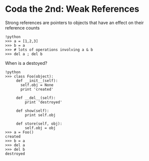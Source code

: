 # Coda the 2nd: Weak References

Strong references are pointers to objects that have an effect on their reference counts

    !python
    >>> a = [1,2,3]
    >>> b = a
    >>> # lots of operations involving a & b
    >>> del a ; del b

When is a destoyed?

    !python
    >>> class Foo(object):
         def __init__(self):
           self.obj = None
           print 'created'  

         def __del__(self):
             print 'destroyed'

         def show(self):
             print self.obj

         def store(self, obj):
             self.obj = obj
    >>> a = Foo()
    created
    >>> b = a
    >>> del a
    >>> del b
    destroyed